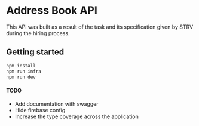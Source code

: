 # Address Book API

This API was built as a result of the task and its specification given by STRV during the hiring process.

## Getting started

```sh
npm install
npm run infra
npm run dev
```

#### TODO
- Add documentation with swagger
- Hide firebase config
- Increase the type coverage across the application
